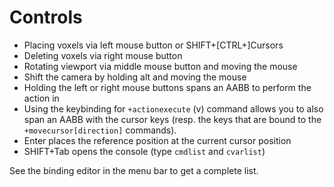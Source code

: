 # Controls

* Placing voxels via left mouse button or SHIFT+[CTRL+]Cursors
* Deleting voxels via right mouse button
* Rotating viewport via middle mouse button and moving the mouse
* Shift the camera by holding alt and moving the mouse
* Holding the left or right mouse buttons spans an AABB to perform the action in
* Using the keybinding for `+actionexecute` (v) command allows you to also span an AABB with
  the cursor keys (resp. the keys that are bound to the `+movecursor[direction]` commands).
* Enter places the reference position at the current cursor position
* SHIFT+Tab opens the console (type `cmdlist` and `cvarlist`)

See the binding editor in the menu bar to get a complete list.
